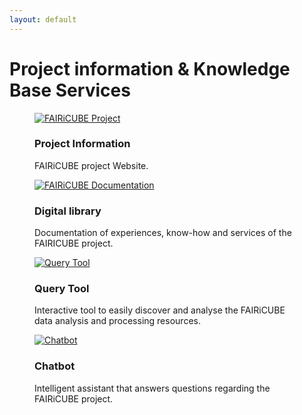 ```yaml
---
layout: default
---
```


<h1 class="cards-page-title">Project information & Knowledge Base Services</h1>

<div class="cards-paragraph">
    <div class="portfolio e-shop">
            <div class="row">
                <div class="col-xs-12 products-carousel">
                    <div class="gallery portfolio-grid portfolio-animation-std products-carousel-itself">
                        <div class="gallery-cell col-xs-12 col-sm-6 col-md-3 col-lg-3">
                            <figure class="gallery-item shop-item card-item">
                                <a href="https://fairicube.nilu.no/" target="main-frame">
                                    <img src="{{ "images/project-info.png" | relative_url }}" alt="FAIRiCUBE Project">
                                </a>
                                <h3>Project Information</h3>
                                <p>
                                    FAIRiCUBE project Website.
                                </p>
                            </figure>
                        </div>
                        <div class="gallery-cell col-xs-12 col-sm-6 col-md-3 col-lg-3">
                            <figure class="gallery-item shop-item card-item">
                                <a href="https://fairicube.readthedocs.io/" target="_blank">
                                    <img src="{{ "images/fairicube-documentation.png" | relative_url }}" alt="FAIRiCUBE Documentation">
                                </a>
                                <h3>Digital library</h3>
                                <p>
                                    Documentation of experiences, know-how and services of the FAIRICUBE project.
                                </p>
                            </figure>
                        </div>
                        <div class="gallery-cell col-xs-12 col-sm-6 col-md-3 col-lg-3">
                            <figure class="gallery-item shop-item card-item">
                                <a href="https://fairicube-kb.dev.epsilon-italia.it/" target="_blank">
                                    <img src="{{ "images/knowledge-base.png" | relative_url }}" alt="Query Tool">
                                </a>
                                <h3>Query Tool</h3>
                                <p>
                                    Interactive tool to easily discover and analyse the FAIRiCUBE data analysis and processing resources.
                                </p>
                            </figure>
                        </div>
                        <div class="gallery-cell col-xs-12 col-sm-6 col-md-3 col-lg-3">
                            <figure class="gallery-item shop-item card-item">
                                <a href="https://fic-chatbot-v2-1061322294515.us-central1.run.app/" target="_blank">
                                    <img src="{{ "images/chatbot.png" | relative_url }}" alt="Chatbot">
                                </a>
                                <h3>Chatbot</h3>
                                <p>
                                    Intelligent assistant that answers questions regarding the FAIRiCUBE project.
                                </p>
                            </figure>
                        </div>
                    </div>
                </div>
            </div>
    </div>
</div>
